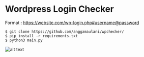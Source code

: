 # Wordpress Login Checker

Format : https://website.com/wp-login.php#username@password

```
$ git clone https://github.com/anggamaulani/wpchecker/
$ pip install -r requirements.txt
$ python3 main.py
```

![alt text](https://c.tenor.com/tlP1gAvWPmAAAAAC/kono-suba-anime.gif)
